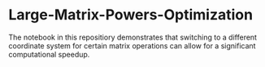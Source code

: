 # Large-Matrix-Powers-Optimization
The notebook in this repositiory demonstrates that switching to a different coordinate system for certain matrix operations can allow for a significant computational speedup.
